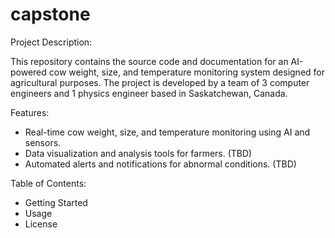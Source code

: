 # capstone

Project Description:

This repository contains the source code and documentation for an AI-powered cow weight, size, and temperature monitoring system designed for agricultural purposes. The project is developed by a team of 3 computer engineers and 1 physics engineer based in Saskatchewan, Canada.

Features:

- Real-time cow weight, size, and temperature monitoring using AI and sensors.
- Data visualization and analysis tools for farmers. (TBD)
- Automated alerts and notifications for abnormal conditions. (TBD)

Table of Contents:
- Getting Started
- Usage
- License
